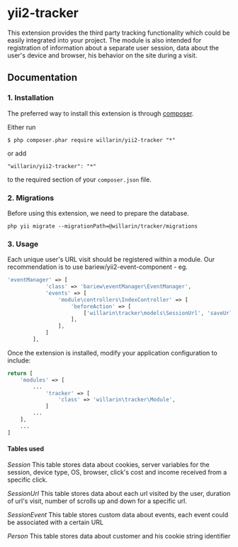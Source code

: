 yii2-tracker
=========

This extension provides the third party tracking functionality which could be easily integrated into your project. 
The module is also intended for registration of information about a separate user session, 
data about the user's device and browser, his behavior on the site during a visit.

## Documentation

### 1. Installation

The preferred way to install this extension is through [composer](http://getcomposer.org/download/).

Either run

```
$ php composer.phar require willarin/yii2-tracker "*"
```

or add

```
"willarin/yii2-tracker": "*"
```

to the required section of your `composer.json` file.

### 2. Migrations

Before using this extension, we need to prepare the database.

```
php yii migrate --migrationPath=@willarin/tracker/migrations
```

### 3. Usage

Each unique user's URL visit should be registered within a module. 
Our recommendation is to use bariew/yii2-event-component - eg.

```php
'eventManager' => [
            'class' => 'bariew\eventManager\EventManager',
            'events' => [
                'module\controllers\IndexController' => [
                    'beforeAction' => [
                        ['willarin\tracker\models\SessionUrl', 'saveUrlVisit'],
                    ],
                ],
            ]
        ],   
```

Once the extension is installed, modify your application configuration to include:

```php
return [
	'modules' => [
	    ...
            'tracker' => [
                'class' => 'willarin\tracker\Module',
            ]
	    ...
	],
	...
]
```

#### Tables used

_Session_ This table stores data about cookies, server variables for the session, device type, 
OS, browser, click's cost and income received from a specific click.

_SessionUrl_ This table stores data about each url visited by the user, duration of url's visit, 
number of scrolls up and down for a specific url.

_SessionEvent_ This table stores custom data about events, each event could be associated 
with a certain URL

_Person_ This table stores data about customer and his cookie string identifier